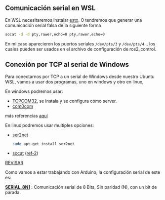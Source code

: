 ## Comunicación serial en WSL

En WSL necesitaremos instalar [esto](https://learn.microsoft.com/en-us/windows/wsl/connect-usb). O tendremos que generar una comunicación serial falsa de la siguiente forma

```bash
socat -d -d pty,rawer,echo=0 pty,rawer,echo=0
```

En mi caso aparecieron los puertos seriales `/dev/pts/3` y `/dev/pts/4`... los cuales pueden ser usados en el archivo de configuración de ros2_control.


## Conexión por TCP al serial de Windows


Para conectarnos por TCP a un serial de Windows desde nuestro Ubuntu WSL, vamos a usar dos programas, uno en windows y otro en linux, 

En windows podremos usar:

- [TCPCOM32](https://sourceforge.net/projects/tcpcom32/), se instala y se configura como server. 
- [com0com](https://com0com.sourceforge.net/)

más referencias [aquí](https://superuser.com/questions/54723/any-free-application-to-redirect-serial-communication-to-tcp-ip)

En linux podremos usar multiples opciones:

- [ser2net](https://manpages.ubuntu.com/manpages/jammy/en/man8/ser2net.8.html)

    ```bash
    sudo apt-get install ser2net
    ```

- [socat](https://www.digi.com/support/knowledge-base/serial-to-ethernet-or-wifi-bridge-with-linux-socat) ([ref-2](http://www.dest-unreach.org/socat/doc/socat-ttyovertcp.txt))

[REVISAR](https://stackoverflow.com/questions/484740/converting-serial-port-data-to-tcp-ip-in-a-linux-environment)

Como vamos a estar trabajando con Arduino, la configuración serial de este es: 

**[SERIAL_8N1](https://www.arduino.cc/reference/en/language/functions/communication/serial/begin/) :**
Comunicación serial de 8 Bits, Sin paridad (N), con un bit de parada.